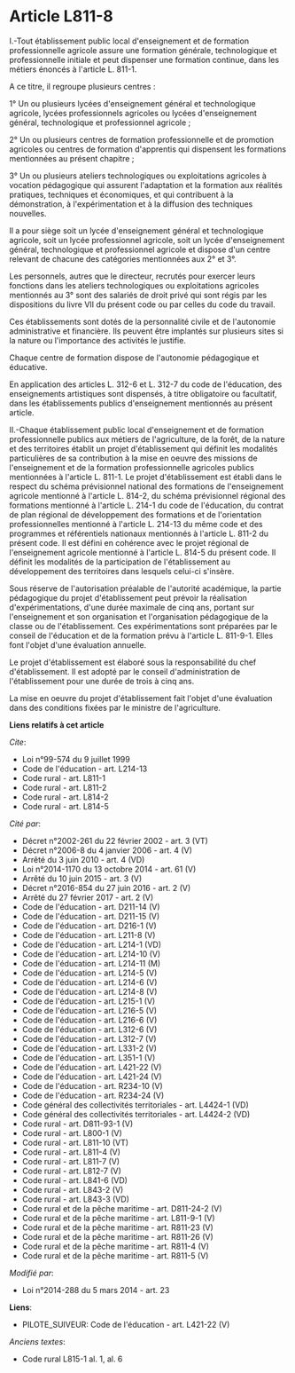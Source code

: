 # Article L811-8

I.-Tout établissement public local d'enseignement et de formation professionnelle agricole assure une formation générale,
technologique et professionnelle initiale et peut dispenser une formation continue, dans les métiers énoncés à l'article L.
811-1.

A ce titre, il regroupe plusieurs centres : 

1° Un ou plusieurs lycées d'enseignement général et technologique agricole, lycées professionnels agricoles ou lycées
d'enseignement général, technologique et professionnel agricole ; 

2° Un ou plusieurs centres de formation professionnelle et de promotion agricoles ou centres de formation d'apprentis qui
dispensent les formations mentionnées au présent chapitre ; 

3° Un ou plusieurs ateliers technologiques ou exploitations agricoles à vocation pédagogique qui assurent l'adaptation et la
formation aux réalités pratiques, techniques et économiques, et qui contribuent à la démonstration, à l'expérimentation et à
la diffusion des techniques nouvelles. 

Il a pour siège soit un lycée d'enseignement général et technologique agricole, soit un lycée professionnel agricole, soit un
lycée d'enseignement général, technologique et professionnel agricole et dispose d'un centre relevant de chacune des
catégories mentionnées aux 2° et 3°. 

Les personnels, autres que le directeur, recrutés pour exercer leurs fonctions dans les ateliers technologiques ou
exploitations agricoles mentionnés au 3° sont des salariés de droit privé qui sont régis par les dispositions du livre VII du
présent code ou par celles du code du travail. 

Ces établissements sont dotés de la personnalité civile et de l'autonomie administrative et financière. Ils peuvent être
implantés sur plusieurs sites si la nature ou l'importance des activités le justifie. 

Chaque centre de formation dispose de l'autonomie pédagogique et éducative. 

En application des articles L. 312-6 et L. 312-7 du code de l'éducation, des enseignements artistiques sont dispensés, à
titre obligatoire ou facultatif, dans les établissements publics d'enseignement mentionnés au présent article. 

II.-Chaque établissement public local d'enseignement et de formation professionnelle publics aux métiers de l'agriculture, de
la forêt, de la nature et des territoires établit un projet d'établissement qui définit les modalités particulières de sa
contribution à la mise en oeuvre des missions de l'enseignement et de la formation professionnelle agricoles publics
mentionnées à l'article L. 811-1. Le projet d'établissement est établi dans le respect du schéma prévisionnel national des
formations de l'enseignement agricole mentionné à l'article L. 814-2, du schéma prévisionnel régional des formations
mentionné à l'article L. 214-1 du code de l'éducation, du contrat de plan régional de développement des formations et de
l'orientation professionnelles mentionné à l'article L. 214-13 du même code et des programmes et référentiels nationaux
mentionnés à l'article L. 811-2 du présent code. Il est défini en cohérence avec le projet régional de l'enseignement
agricole mentionné à l'article L. 814-5 du présent code. Il définit les modalités de la participation de l'établissement au
développement des territoires dans lesquels celui-ci s'insère. 

Sous réserve de l'autorisation préalable de l'autorité académique, la partie pédagogique du projet d'établissement peut
prévoir la réalisation d'expérimentations, d'une durée maximale de cinq ans, portant sur l'enseignement et son organisation
et l'organisation pédagogique de la classe ou de l'établissement. Ces expérimentations sont préparées par le conseil de
l'éducation et de la formation prévu à l'article L. 811-9-1. Elles font l'objet d'une évaluation annuelle. 

Le projet d'établissement est élaboré sous la responsabilité du chef d'établissement. Il est adopté par le conseil
d'administration de l'établissement pour une durée de trois à cinq ans. 

La mise en oeuvre du projet d'établissement fait l'objet d'une évaluation dans des conditions fixées par le ministre de
l'agriculture.

**Liens relatifs à cet article**

_Cite_:

  - Loi n°99-574 du 9 juillet 1999
  - Code de l'éducation - art. L214-13
  - Code rural - art. L811-1
  - Code rural - art. L811-2
  - Code rural - art. L814-2
  - Code rural - art. L814-5

_Cité par_:

  - Décret n°2002-261 du 22 février 2002 - art. 3 (VT)
  - Décret n°2006-8 du 4 janvier 2006 - art. 4 (V)
  - Arrêté du 3 juin 2010 - art. 4 (VD)
  - Loi n°2014-1170 du 13 octobre 2014 - art. 61 (V)
  - Arrêté du 10 juin 2015 - art. 3 (V)
  - Décret n°2016-854 du 27 juin 2016 - art. 2 (V)
  - Arrêté du 27 février 2017 - art. 2 (V)
  - Code de l'éducation - art. D211-14 (V)
  - Code de l'éducation - art. D211-15 (V)
  - Code de l'éducation - art. D216-1 (V)
  - Code de l'éducation - art. L211-8 (V)
  - Code de l'éducation - art. L214-1 (VD)
  - Code de l'éducation - art. L214-10 (V)
  - Code de l'éducation - art. L214-11 (M)
  - Code de l'éducation - art. L214-5 (V)
  - Code de l'éducation - art. L214-6 (V)
  - Code de l'éducation - art. L214-8 (V)
  - Code de l'éducation - art. L215-1 (V)
  - Code de l'éducation - art. L216-5 (V)
  - Code de l'éducation - art. L216-6 (V)
  - Code de l'éducation - art. L312-6 (V)
  - Code de l'éducation - art. L312-7 (V)
  - Code de l'éducation - art. L331-2 (V)
  - Code de l'éducation - art. L351-1 (V)
  - Code de l'éducation - art. L421-22 (V)
  - Code de l'éducation - art. L421-24 (V)
  - Code de l'éducation - art. R234-10 (V)
  - Code de l'éducation - art. R234-24 (V)
  - Code général des collectivités territoriales - art. L4424-1 (VD)
  - Code général des collectivités territoriales - art. L4424-2 (VD)
  - Code rural - art. D811-93-1 (V)
  - Code rural - art. L800-1 (V)
  - Code rural - art. L811-10 (VT)
  - Code rural - art. L811-4 (V)
  - Code rural - art. L811-7 (V)
  - Code rural - art. L812-7 (V)
  - Code rural - art. L841-6 (VD)
  - Code rural - art. L843-2 (V)
  - Code rural - art. L843-3 (VD)
  - Code rural et de la pêche maritime - art. D811-24-2 (V)
  - Code rural et de la pêche maritime - art. L811-9-1 (V)
  - Code rural et de la pêche maritime - art. R811-23 (V)
  - Code rural et de la pêche maritime - art. R811-26 (V)
  - Code rural et de la pêche maritime - art. R811-4 (V)
  - Code rural et de la pêche maritime - art. R811-5 (V)

_Modifié par_:

  - Loi n°2014-288 du 5 mars 2014 - art. 23

**Liens**:

  - PILOTE_SUIVEUR: Code de l'éducation - art. L421-22 (V)

_Anciens textes_:

  - Code rural L815-1 al. 1, al. 6
